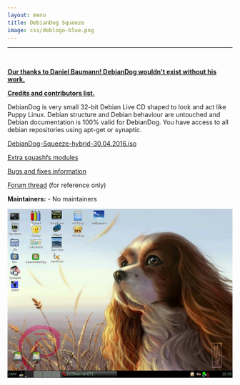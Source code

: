 ```yaml
---
layout: menu
title: DebianDog Squeeze
image: css/deblogo-blue.png
---
```


---
<br>

[**Our thanks to Daniel Baumann! DebianDog wouldn't exist without his work.**](https://lists.debian.org/debian-live/2015/11/msg00024.html)

[**Credits and contributors list.**](https://github.com/DebianDog/Wheezy/blob/master/Credits.md)

DebianDog is very small 32-bit Debian Live CD shaped to look and act like Puppy Linux. Debian structure and Debian behaviour are untouched and Debian documentation is 100% valid for DebianDog. You have access to all debian repositories using apt-get or synaptic.

[DebianDog-Squeeze-hybrid-30.04.2016.iso ](https://github.com/DebianDog/Squeeze/releases/tag/v.1.0)

[Extra squashfs modules](https://github.com/DebianDog/Squeeze/releases/tag/v.1.1)

[Bugs and fixes information](https://github.com/DebianDog/Squeeze/blob/master/Bugs-and-Fixes.md)

[Forum thread](http://murga-linux.com/puppy/viewtopic.php?t=90586) (for reference only)   

**Maintainers:** - No maintainers   

![Jwm](https://github.com/DebianDog/Squeeze/blob/master/Screenshots/DebianDog-Squeeze-30.04.2016.jpg?raw=true)


